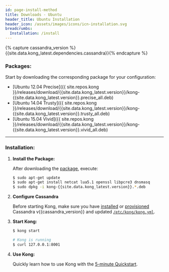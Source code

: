 ```yaml
---
id: page-install-method
title: Downloads - Ubuntu
header_title: Ubuntu Installation
header_icon: /assets/images/icons/icn-installation.svg
breadcrumbs:
  Installation: /install
---
```


{% capture cassandra_version %}{{site.data.kong_latest.dependencies.cassandra}}{% endcapture %}

### Packages:

Start by downloading the corresponding package for your configuration:

- [Ubuntu 12.04 Precise]({{ site.repos.kong }}/releases/download/{{site.data.kong_latest.version}}/kong-{{site.data.kong_latest.version}}.precise_all.deb)
- [Ubuntu 14.04 Trusty]({{ site.repos.kong }}/releases/download/{{site.data.kong_latest.version}}/kong-{{site.data.kong_latest.version}}.trusty_all.deb)
- [Ubuntu 15.04 Vivid]({{ site.repos.kong }}/releases/download/{{site.data.kong_latest.version}}/kong-{{site.data.kong_latest.version}}.vivid_all.deb)

----

### Installation:

1. **Install the Package:**

    After downloading the [package](#packages), execute:

    ```bash
    $ sudo apt-get update
    $ sudo apt-get install netcat lua5.1 openssl libpcre3 dnsmasq
    $ sudo dpkg -i kong-{{site.data.kong_latest.version}}.*.deb
    ```

2. **Configure Cassandra**

    Before starting Kong, make sure you have [installed](http://www.apache.org/dyn/closer.cgi?path=/cassandra/{{cassandra_version}}/apache-cassandra-{{cassandra_version}}-bin.tar.gz) or [provisioned](http://kongdb.org) Cassandra v{{cassandra_version}} and updated [`/etc/kong/kong.yml`](/docs/{{site.data.kong_latest.release}}/configuration/#databases_available.*).

3. **Start Kong:**

    ```bash
    $ kong start

    # Kong is running
    $ curl 127.0.0.1:8001
    ```

4. **Use Kong:**

    Quickly learn how to use Kong with the [5-minute Quickstart](/docs/{{site.data.kong_latest.release}}/getting-started/quickstart).
